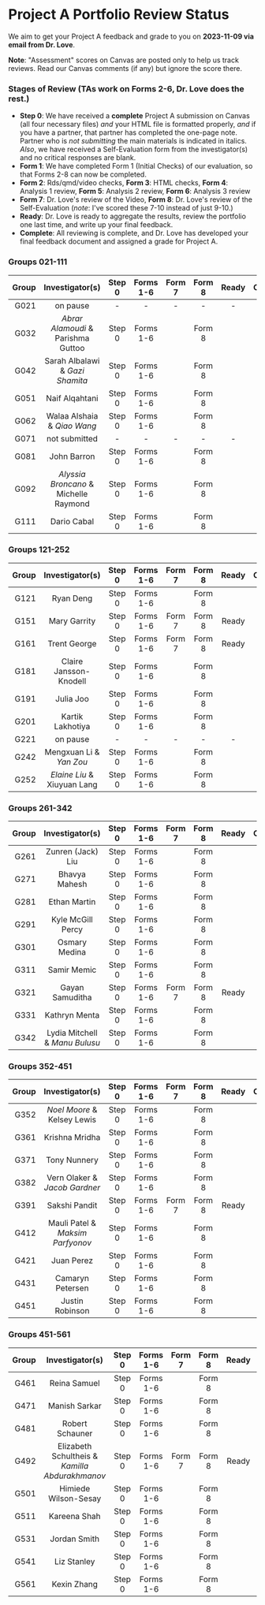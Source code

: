 # Project A Portfolio Review Status

We aim to get your Project A feedback and grade to you on **2023-11-09 via email from Dr. Love**. 

**Note**: "Assessment" scores on Canvas are posted only to help us track reviews. Read our Canvas comments (if any) but ignore the score there.

### Stages of Review (TAs work on Forms 2-6, Dr. Love does the rest.)

- **Step 0**: We have received a **complete** Project A submission on Canvas (all four necessary files) *and* your HTML file is formatted properly, *and* if you have a partner, that partner has completed the one-page note. Partner who is *not submitting* the main materials is indicated in italics. *Also*, we have received a Self-Evaluation form from the investigator(s) and no critical responses are blank.
- **Form 1**: We have completed Form 1 (Initial Checks) of our evaluation, so that Forms 2-8 can now be completed.
- **Form 2**: Rds/qmd/video checks, **Form 3**: HTML checks, **Form 4**: Analysis 1 review, **Form 5**: Analysis 2 review, **Form 6**: Analysis 3 review
- **Form 7**: Dr. Love's review of the Video, **Form 8**: Dr. Love's review of the Self-Evaluation (*note*: I've scored these 7-10 instead of just 9-10.)
- **Ready**: Dr. Love is ready to aggregate the results, review the portfolio one last time, and write up your final feedback.
- **Complete**: All reviewing is complete, and Dr. Love has developed your final feedback document and assigned a grade for Project A.

### Groups 021-111

Group | Investigator(s) | Step 0 | Forms 1-6 | Form 7 | Form 8 | Ready | Complete
-----: | :-------------------------: | :-----: | :-----: | :-----: | :-----: | :-----: | :--------:
G021 | on pause | - | - | - | - | - |
G032 | *Abrar Alamoudi* & Parishma Guttoo | Step 0 | Forms 1-6 | | Form 8 |
G042 | Sarah Albalawi & *Gazi Shamita* | Step 0 | Forms 1-6 | | Form 8 |
G051 | Naif Alqahtani | Step 0 | Forms 1-6 | | Form 8 |
G062 | Walaa Alshaia & *Qiao Wang* | Step 0 | Forms 1-6 | | Form 8 |
G071 | not submitted | - | - | - | - | - |
G081 | John Barron | Step 0 | Forms 1-6 | | Form 8 |
G092 | *Alyssia Broncano* & Michelle Raymond | Step 0 | Forms 1-6 | | Form 8 |
G111 | Dario Cabal | Step 0 | Forms 1-6 | | Form 8 |

### Groups 121-252

Group | Investigator(s) | Step 0 | Forms 1-6 | Form 7 | Form 8 | Ready | Complete
-----: | :-------------------------: | :-----: | :-----: | :-----: | :-----: | :-----: | :--------:
G121 | Ryan Deng | Step 0 | Forms 1-6 | | Form 8 |
G151 | Mary Garrity | Step 0 | Forms 1-6 | Form 7 | Form 8 | Ready |
G161 | Trent George | Step 0 | Forms 1-6 | Form 7 | Form 8 | Ready |
G181 | Claire Jansson-Knodell | Step 0 | Forms 1-6 | | Form 8 |
G191 | Julia Joo | Step 0 | Forms 1-6 | | Form 8 |
G201 | Kartik Lakhotiya | Step 0 | Forms 1-6 | | Form 8 |
G221 | on pause | - | - | - | - | - |
G242 | Mengxuan Li & *Yan Zou* | Step 0 | Forms 1-6 | | Form 8 |
G252 | *Elaine Liu* & Xiuyuan Lang | Step 0 | Forms 1-6 | | Form 8 |

### Groups 261-342

Group | Investigator(s) | Step 0 | Forms 1-6 | Form 7 | Form 8 | Ready | Complete
-----: | :-------------------------: | :-----: | :-----: | :-----: | :-----: | :-----: | :--------:
G261 | Zunren (Jack) Liu | Step 0 | Forms 1-6 | | Form 8 |
G271 | Bhavya Mahesh | Step 0 | Forms 1-6 | | Form 8 |
G281 | Ethan Martin | Step 0 | Forms 1-6 | | Form 8 |
G291 | Kyle McGill Percy | Step 0 | Forms 1-6 | | Form 8 |
G301 | Osmary Medina | Step 0 | Forms 1-6 | | Form 8 |
G311 | Samir Memic | Step 0 | Forms 1-6 | | Form 8 |
G321 | Gayan Samuditha | Step 0 | Forms 1-6 | Form 7 | Form 8 | Ready |
G331 | Kathryn Menta | Step 0 | Forms 1-6 | | Form 8 |
G342 | Lydia Mitchell & *Manu Bulusu* | Step 0 | Forms 1-6 | | Form 8 |

### Groups 352-451

Group | Investigator(s) | Step 0 | Forms 1-6 | Form 7 | Form 8 | Ready | Complete
-----: | :-------------------------: | :-----: | :-----: | :-----: | :-----: | :-----: | :--------:
G352 | *Noel Moore* & Kelsey Lewis | Step 0 | Forms 1-6 | | Form 8 |
G361 | Krishna Mridha | Step 0 | Forms 1-6 | | Form 8 |
G371 | Tony Nunnery | Step 0 | Forms 1-6 | | Form 8 |
G382 | Vern Olaker & *Jacob Gardner* | Step 0 | Forms 1-6 | | Form 8 |
G391 | Sakshi Pandit | Step 0 | Forms 1-6 | Form 7 | Form 8 | Ready |
G412 | Mauli Patel & *Maksim Parfyonov* | Step 0 | Forms 1-6 | | Form 8 |
G421 | Juan Perez | Step 0 | Forms 1-6 | | Form 8 |
G431 | Camaryn Petersen | Step 0 | Forms 1-6 | | Form 8 |
G451 | Justin Robinson | Step 0 | Forms 1-6 | | Form 8 |

### Groups 451-561

Group | Investigator(s) | Step 0 | Forms 1-6 | Form 7 | Form 8 | Ready | Complete
-----: | :-------------------------: | :-----: | :-----: | :-----: | :-----: | :-----: | :--------:
G461 | Reina Samuel | Step 0 | Forms 1-6 | | Form 8 |
G471 | Manish Sarkar | Step 0 | Forms 1-6 | | Form 8 |
G481 | Robert Schauner | Step 0 | Forms 1-6 | | Form 8 |
G492 | Elizabeth Schultheis & *Kamilla Abdurakhmanov* | Step 0 | Forms 1-6 | Form 7 | Form 8 | Ready |
G501 | Himiede Wilson-Sesay | Step 0 | Forms 1-6 | | Form 8 |
G511 | Kareena Shah | Step 0 | Forms 1-6 | | Form 8 |
G531 | Jordan Smith | Step 0 | Forms 1-6 | | Form 8 |
G541 | Liz Stanley | Step 0 | Forms 1-6 | | Form 8 |
G561 | Kexin Zhang | Step 0 | Forms 1-6 | | Form 8 |


